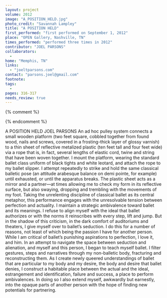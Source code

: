 ```yaml
---
layout: project
volume: 2012
image: "A_POSITION_HELD.jpg"
photo_credit: "Savannah Lampley"
title: "A POSITION HELD"
first_performed: "first performed on September 1, 2012"
place: "OPEN Gallery, Nashville, TN"
times_performed: "performed three times in 2012"
contributor: "JOEL PARSONS"
collaborators: 
  - 
home: "Memphis, TN"
links: 
  - "joeltparsons.com"
contact: "parsons.joel@gmail.com"
footnote: 
tags: 
  - 
pages: 316-317
needs_review: true
---
```


{% comment %} 

{% endcomment %}

 A POSITION HELD 
 JOEL PARSONS 
 An ad hoc pulley system connects a small wooden platform (two feet square, cobbled together from found wood, nails and screws, covered in a frosting-thick layer of glossy varnish) to a thin sheet of reflective metalized plastic (ten feet tall and four feet wide) via a rope that is, in fact, several lengths of elastic cord, twine and string that have been woven together. I mount the platform, wearing the standard ballet class uniform of black tights and white leotard, and attach the rope to my ballet slipper. I attempt repeatedly to strike and hold the same classical balletic pose (an attitude arabesque balance on demi pointe, for example) until exhausted, or until the apparatus breaks. The plastic sheet acts as a mirror and a partner—at times allowing me to check my form in its reflective surface, but also swaying, dropping and trembling with the movements of my foot. 
 Taking the unrelenting discipline of classical ballet as its central metaphor, this performance engages with the unresolvable tension between perfection and actuality. I maintain a strategic ambivalence toward ballet and its meanings. I refuse to align myself with the ideal that ballet authorizes or with the norms it reinscribes with every step, lift and jump. But in the shadow of this criticism, in the dark comfort of auditoriums and theaters, I give myself over to ballet’s seduction. I do this for a number of reasons, not least of which being the passion I have for another person. While I am critical of ballet’s punishing aspirations to perfection, I love it, and him. 
 In an attempt to navigate the space between seduction and alienation, and myself and this person, I began to teach myself ballet. I filter gestures, steps and narratives through my non-balletic body, fracturing and reconstructing them. As I create newly queered understandings of ballet that are particular to my body and my desire, the body and desire that ballet denies, I construct a habitable place between the actual and the ideal, estrangement and identification, failure and success, a place to perform ambivalences. In doing so I also extend myself, awkwardly but earnestly, into the opaque parts of another person with the hope of finding new potentials for partnering. 
